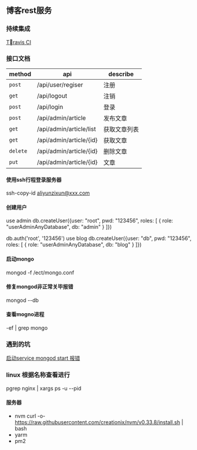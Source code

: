 ## 博客rest服务

### 持续集成
[Travis CI](https://www.travis-ci.org/)

### 接口文档
|method|api    |describe               |
|----|----|----|
|`post`     |/api/user/regiser      | 注册 |
|`get`      |/api/logout            | 注销 |
|`post`     |/api/login             | 登录 |
|`post`     |/api/admin/article     | 发布文章|
|`get`      |/api/admin/article/list| 获取文章列表|
|`get`      |/api/admin/article/{id}| 获取文章|
|`delete`   |/api/admin/article/{id}| 删除文章|
|`put`      |/api/admin/article/{id}| 文章| 

#### 使用ssh行程登录服务器
ssh-copy-id aliyunzixun@xxx.com

#### 创建用户
use admin
db.createUser({user: "root", pwd: "123456", roles: [ { role: "userAdminAnyDatabase", db: "admin" } ]})

db.auth('root', '123456')
use blog
 db.createUser({user: "db", pwd: "123456", roles: [ { role: "userAdminAnyDatabase", db: "blog" } ]})


#### 启动mongo
mongod -f /ect/mongo.conf

#### 修复mongod非正常关毕报错
mongod --db

#### 查看mogno进程
-ef | grep mongo
### 遇到的坑  
[启动service mongod start 报错](https://github.com/jingxinxin/tiankeng/issues/5)


### linux 根据名称查看进行
pgrep nginx | xargs ps -u --pid 
    
#### 服务器
- nvm
curl -o- https://raw.githubusercontent.com/creationix/nvm/v0.33.8/install.sh | bash    
- yarm
- pm2
